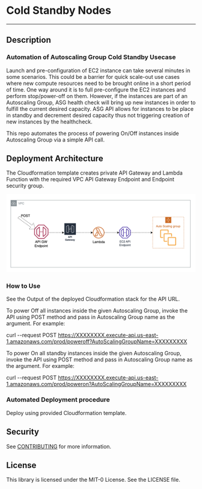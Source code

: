 # Cold Standby Nodes

***

## Description
### Automation of Autoscaling Group Cold Standby Usecase
Launch and pre-configuration of EC2 instance can take several minutes in some scenarios. This could be a barrier for quick scale-out use cases where new compute resources need to be brought online in a short period of time. One way around it is to full pre-configure the EC2 instances and perform stop/power-off on them. However, if the instances are part of an Autoscaling Group, ASG health check will bring up new instances in order to fulfill the current desired capacity. ASG API allows for instances to be place in standby and decrement desired capacity thus not triggering creation of new instances by the healthcheck.

This repo automates the process of powering On/Off instances inside Autoscaling Group via a simple API call.

## Deployment Architecture

The Cloudformation template creates private API Gateway and Lambda Function with the required VPC API Gateway Endpoint and Endpoint security group.

![](Cold-Standby-API.png)


### How to Use

See the Output of the deployed Cloudformation stack for the API URL.

To power Off all instances inside the given Autoscaling Group, invoke the API using POST method and pass in Autoscaling Group name as the argument. For example:

curl  --request POST https://XXXXXXXX.execute-api.us-east-1.amazonaws.com/prod/poweroff?AutoScalingGroupName=XXXXXXXXX

To power On all standby instances inside the given Autoscaling Group, invoke the API using POST method and pass in Autoscaling Group name as the argument. For example:

curl  --request POST https://XXXXXXXX.execute-api.us-east-1.amazonaws.com/prod/poweron?AutoScalingGroupName=XXXXXXXXX

### Automated Deployment procedure

Deploy using provided Cloudformation template.

## Security

See [CONTRIBUTING](CONTRIBUTING.md#security-issue-notifications) for more information.

## License

This library is licensed under the MIT-0 License. See the LICENSE file.

